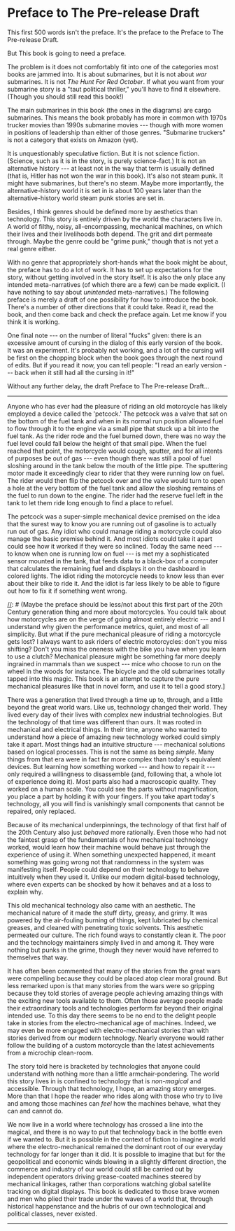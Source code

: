 
[//]: # (./two_preface.md)

[//]: # (This is _two_ underscore preface because it should come after the diagrams.)


# Preface to The Pre-release Draft

This first 500 words isn't the preface. It's the preface to the Preface to The Pre-release Draft.

But This book is going to need a preface. 

The problem is it does not comfortably fit into one of the categories most books are jammed into. It is about submarines, but it is not about _war_ submarines. It is not _The Hunt For Red October_. If what you want from your submarine story is a "taut political thriller," you'll have to find it elsewhere. (Though you should still read this book!)

The main submarines in this book (the ones in the diagrams) are cargo submarines. This means the book probably has more in common with 1970s trucker movies than 1990s submarine movies --- though with more women in positions of leadership than either of those genres. "Submarine truckers" is not a category that exists on Amazon (yet).

It is unquestionably speculative fiction. But it is not science fiction. (Science, such as it is in the story, is purely science-fact.) It is not an alternative history --- at least not in the way that term is usually defined (that is, Hitler has not won the war in this book). It's also not steam punk. It might have submarines, but there's no steam. Maybe more importantly, the alternative-history world it is set in is about 100 years later than the alternative-history world steam punk stories are set in.

Besides, I think genres should be defined more by aesthetics than technology. This story is entirely driven by the world the characters live in. A world of filthy, noisy, all-encompassing, mechanical machines, on which their lives and their livelihoods both depend. The grit and dirt permeate through. Maybe the genre could be "grime punk," though that is not yet a real genre either.

With no genre that appropriately short-hands what the book might be about, the preface has to do a lot of work. It has to set up expectations for the story, without getting involved in the story itself. It is also the only place any intended meta-narratives (of which there are a few) can be made explicit. (I have nothing to say about _unintended_ meta-narratives.) The following preface is merely a draft of one possibility for how to introduce the book. There's a number of other directions that it could take. Read it, read the book, and then come back and check the preface again. Let me know if you think it is working.

One final note --- on the number of literal "fucks" given: there is an excessive amount of cursing in the dialog of this early version of the book. It was an experiment. It's probably not working, and a lot of the cursing will be first on the chopping block when the book goes through the next round of edits. But if you read it now, you can tell people: "I read an early version --- back when it still had all the cursing in it!"

Without any further delay, the draft Preface to The Pre-release Draft...

--------------------------------------------------------------------------------

Anyone who has ever had the pleasure of riding an old motorcycle has likely employed a device called the 'petcock.' The petcock was a valve that sat on the bottom of the fuel tank and when in its normal run position allowed fuel to flow through it to the engine via a small pipe that stuck up a bit into the fuel tank. As the rider rode and the fuel burned down, there was no way the fuel level could fall below the height of that small pipe. When the fuel reached that point, the motorcycle would cough, sputter, and for all intents of purposes be out of gas --- even though there was still a pool of fuel sloshing around in the tank below the mouth of the little pipe. The sputtering motor made it exceedingly clear to rider that they were running low on fuel. The rider would then flip the petcock over and the valve would turn to open a hole at the very bottom of the fuel tank and allow the sloshing remains of the fuel to run down to the engine. The rider had the reserve fuel left in the tank to let them ride long enough to find a place to refuel.

The petcock was a super-simple mechanical device premised on the idea that the surest way to know you are running out of gasoline is to actually run out of gas. Any idiot who could manage riding a motorcycle could also manage the basic premise behind it. And most idiots could take it apart could see how it worked if they were so inclined. Today the same need --- to know when one is running low on fuel --- is met my a sophisticated sensor mounted in the tank, that feeds data to a black-box of a computer that calculates the remaining fuel and displays it on the dashboard in colored lights. The idiot riding the motorcycle needs to know less than ever about their bike to ride it. And the idiot is far less likely to be able to figure out how to fix it if something went wrong.

[//]: # (Maybe the preface should be less/not about this first part of the 20th Century generation thing and more about motorcycles. You could talk about how motorcycles are on the verge of going almost entirely electric --- and I understand why given the performance metrics, quiet, and most of all simplicity. But what if the pure mechanical pleasure of riding a motorcycle gets lost? I always want to ask riders of electric motorcycles: don't you miss shifting? Don't you miss the oneness with the bike you have when you learn to use a clutch? Mechanical pleasure might be something far more deeply ingrained in mammals than we suspect --- mice who choose to run on the wheel in the woods for instance. The bicycle and the old submarines totally tapped into this magic. This book is an attempt to capture the pure mechanical pleasures like that in novel form, and use it to tell a good story.]


[//]: # (Maybe it's worth pointing out that the technology that drove old submarines is essentially the same that drives out newest hybrid cars. It's not the technology itself that is disappointing --- it will be hard to regret a shift away from fossil-fuel burning machines --- but the disassociation from mechanical things, and the rise of intelligent machines that don't require a human operator at the mechanical level.)

[//]: # (Or maybe you should use this space to tie it to how exciting staring at dials can be --- maybe even reference China Syndrome. Actually, that seems pretty strong --- use that as an argument for why mechanical-based stories are compelling?)

There was a generation that lived through a time up to, through, and a little beyond the great world wars. Like us, technology changed their world. They lived every day of their lives with complex new industrial technologies. But the technology of that time was different than ours. It was rooted in mechanical and electrical things. In their time, anyone who wanted to understand how a piece of amazing new technology worked could simply take it apart. Most things had an intuitive structure --- mechanical solutions based on logical processes. This is not the same as being _simple_. Many things from that era were in fact far more complex than today's equivalent devices. But learning how something worked --- and how to repair it --- only required a willingness to disassemble (and, following that, a whole lot of experience doing it). Most parts also had a macroscopic quality. They worked on a human scale. You could see the parts without magnification, you place a part by holding it with your fingers. If you take apart today's technology, all you will find is vanishingly small components that cannot be repaired, only replaced.

Because of its mechanical underpinnings, the technology of that first half of the 20th Century also just _behaved_ more rationally. Even those who had not the faintest grasp of the fundamentals of how mechanical technology worked, would learn how their machine would behave just through the experience of using it. When something unexpected happened, it meant something was going wrong not that randomness in the system was manifesting itself. People could depend on their technology to behave intuitively when they used it. Unlike our modern digital-based technology, where even experts can be shocked by how it behaves and at a loss to explain why.

This old mechanical technology also came with an aesthetic. The mechanical nature of it made the stuff dirty, greasy, and grimy. It was powered by the air-fouling burning of things, kept lubricated by chemical greases, and cleaned with penetrating toxic solvents. This aesthetic permeated our culture. The rich found ways to constantly clean it. The poor and the technology maintainers simply lived in and among it. They were nothing but punks in the grime, though they never would have referred to themselves that way.

It has often been commented that many of the stories from the great wars were compelling because they could be placed atop clear moral ground. But less remarked upon is that many stories from the wars were so gripping because they told stories of average people achieving amazing things with the exciting new tools available to them. Often those average people made their extraordinary tools and technologies perform far beyond their original intended use. To this day there seems to be no end to the delight people take in stories from the electro-mechanical age of machines. Indeed, we may even be more engaged with electro-mechanical stories than with stories derived from our modern technology. Nearly everyone would rather follow the building of a custom motorcycle than the latest achievements from a microchip clean-room. 

The story told here is bracketed by technologies that anyone could understand with nothing more than a little armchair-pondering. The world this story lives in is confined to technology that is _non-magical_ and accessible. Through that technology, I hope, an amazing story emerges. More than that I hope the reader who rides along with those who try to live and among those machines can _feel_ how the machines behave, what they can and cannot do.

We now live in a world where technology has crossed a line into the magical, and there is no way to put that technology back in the bottle even if we wanted to. But it is possible in the context of fiction to imagine a world where the electro-mechanical remained the dominant root of our everyday technology for far longer than it did. It is possible to imagine that but for the geopolitical and economic winds blowing in a slightly different direction, the commerce and industry of our world could still be carried out by independent operators driving grease-coated machines steered by mechanical linkages, rather than corporations watching global satellite tracking on digital displays. This book is dedicated to those brave women and men who plied their trade under the waves of a world that, through historical happenstance and the hubris of our own technological and political classes, never existed.


--------------------------------------------------------------------------------


